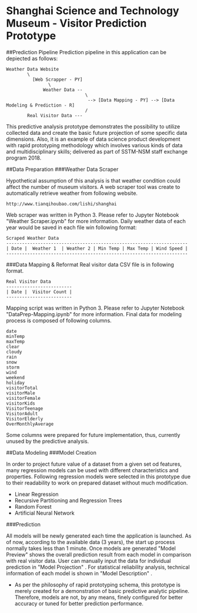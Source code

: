 # Shanghai Science and Technology Museum - Visitor Prediction Prototype

##Prediction Pipeline
Prediction pipeline in this application can be depiected as follows:

```
Weather Data Website 
        \
          [Web Scrapper - PY] 
                \
              Weather Data --
                              \
                               --> [Data Mapping - PY] --> [Data Modeling & Prediction - R]
                              /
        Real Visitor Data ---
```
                 
This predictive analysis prototype demonstrates the possibility to utilize collected data and create the basic future projection of some specific data dimensions. Also, it is an example of data science product development with rapid prototyping methodology which involves various kinds of data and multidisciplinary skills; delivered as part of SSTM-NSM staff exchange program 2018.

##Data Preparation
###Weather Data Scraper

Hypothetical assumption of this analysis is that weather condition could affect the number of museum visitors. A web scraper tool was create to automatically retrieve weather from following website.
```
http://www.tianqihoubao.com/lishi/shanghai
```
Web scraper was written in Python 3. Please refer to Jupyter Notebook "Weather Scraper.ipynb" for more information. Daily weather data of each year would be saved in each file win following format:

```
Scraped Weather Data
---------------------------------------------------------------------
| Date |  Weather 1  | Weather 2 | Min Temp | Max Temp | Wind Speed |
---------------------------------------------------------------------
```

###Data Mapping & Reformat
Real visitor data CSV file is in following format.
```
Real Visitor Data
-------------------------
| Date |  Visitor Count |
-------------------------
```

Mapping script was written in Python 3. Please refer to Jupyter Notebook "DataPrep-Mapping.ipynb" for more information. Final data for modeling process is composed of following columns.
```
date
minTemp
maxTemp 
clear
cloudy
rain
snow
storm
wind 
weekend
holiday
visitorTotal
visitorMale 
visitorFemale
visitorKids
VisitorTeenage
VisitorAdult
VisitorElderly
OverMonthlyAverage
```
Some columns were prepared for future implementation, thus, currently unused by the predictive analysis.

##Data Modeling
###Model Creation

In order to project future value of a dataset from a given set od features, many regression models can be used with different characteristics and properties. Following regression models were selected in this prototype due to their readability to work on prepared dataset without much modification.

* Linear Regression
* Recursive Partitioning and Regression Trees
* Random Forest
* Artificial Neural Network

###Prediction

All models will be newly generated each time the application is launched. As of now, according to the available data (3 years), the start up process normally takes less than 1 minute. Once models are generated "Model Preview" shows the overall prediction result from each model in comparison with real visitor data. User can manually input the data for individual prediction in "Model Projection" . For statistical reliability analysis, technical information of each model is shown in "Model Description" .

* As per the philosophy of rapid prototyping schema, this prototype is merely created for a demonstration of basic predictive analytic pipeline. Therefore, models are not, by any means, finely configured for better accuracy or tuned for better prediction performance.

